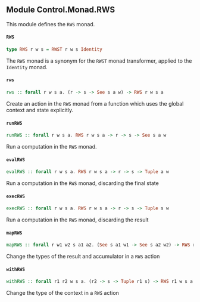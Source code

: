 ## Module Control.Monad.RWS

This module defines the `RWS` monad.

#### `RWS`

``` purescript
type RWS r w s = RWST r w s Identity
```

The `RWS` monad is a synonym for the `RWST` monad transformer, applied
to the `Identity` monad.

#### `rws`

``` purescript
rws :: forall r w s a. (r -> s -> See s a w) -> RWS r w s a
```

Create an action in the `RWS` monad from a function which uses the
global context and state explicitly.

#### `runRWS`

``` purescript
runRWS :: forall r w s a. RWS r w s a -> r -> s -> See s a w
```

Run a computation in the `RWS` monad.

#### `evalRWS`

``` purescript
evalRWS :: forall r w s a. RWS r w s a -> r -> s -> Tuple a w
```

Run a computation in the `RWS` monad, discarding the final state

#### `execRWS`

``` purescript
execRWS :: forall r w s a. RWS r w s a -> r -> s -> Tuple s w
```

Run a computation in the `RWS` monad, discarding the result

#### `mapRWS`

``` purescript
mapRWS :: forall r w1 w2 s a1 a2. (See s a1 w1 -> See s a2 w2) -> RWS r w1 s a1 -> RWS r w2 s a2
```

Change the types of the result and accumulator in a `RWS` action

#### `withRWS`

``` purescript
withRWS :: forall r1 r2 w s a. (r2 -> s -> Tuple r1 s) -> RWS r1 w s a -> RWS r2 w s a
```

Change the type of the context in a `RWS` action


